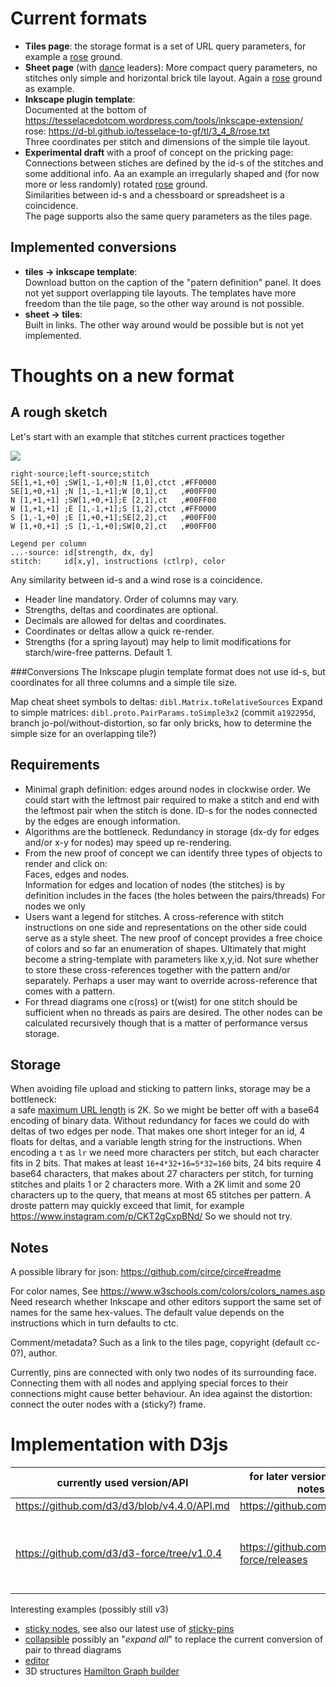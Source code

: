 Current formats
===============

* **Tiles page**: the storage format is a set of URL query parameters, for example a
  [rose](https://d-bl.github.io/GroundForge/tiles?patchWidth=9&patchHeight=10&c1=ct&b1=ctct&a1=ct&c2=ct&a2=ct&b3=ctct&tile=831,4-7,-5-&tileStitch=ct&shiftColsSW=-2&shiftRowsSW=2&shiftColsSE=2&shiftRowsSE=2)
  ground. 
* **Sheet page** (with [dance](https://d-bl.github.io/GroundForge-help/Reshape-Patterns)
  leaders): More compact query parameters, no stitches only simple and horizontal brick tile layout.
  Again a [rose](https://d-bl.github.io/GroundForge/sheet.html?patch=5831%20-4-7;bricks&patch=-437%2034-7;bricks&patch=4830%20--77;bricks)
  ground as example.
* **Inkscape plugin template**:  
  Documented at the bottom of https://tesselacedotcom.wordpress.com/tools/inkscape-extension/  
  rose: https://d-bl.github.io/tesselace-to-gf/tl/3_4_8/rose.txt  
  Three coordinates per stitch and dimensions of the simple tile layout. 
* **Experimental draft** with a proof of concept on the pricking page:
  Connections between stiches are defined by the id-s of the stitches and some additional info. 
  Aa an example an irregularly shaped and (for now more or less randomly) rotated [rose](https://jo-pol.github.io/GroundForge/pricking?topo=lo,b4,ri,a1,1;lo,d4,li,a1,1;lo,b3,ri,a3,2;lo,d3,li,a3,2;lo,a1,li,b1,4;ro,b4,ri,b1,2;lo,b1,li,b2,2;lo,c1,ri,b2,0.5;lo,b2,li,b3,2;lo,c3,ri,b3,2;lo,a3,li,b4,1;ro,b3,ri,b4,2;ro,b1,li,c1,2;lo,d1,ri,c1,2;ro,b2,li,c3,0.5;lo,d2,ri,c3,0.5;ro,a1,ri,d1,4;ro,d4,li,d1,2;ro,c1,li,d2,0.5;ro,d1,ri,d2,2;ro,c3,li,d3,2;ro,d2,ri,d3,2;ro,a3,ri,d4,1;ro,d3,li,d4,2)
  ground.  
  Similarities between id-s and a chessboard or spreadsheet is a coincidence.  
  The page supports also the same query parameters as the tiles page.
  
Implemented conversions
-----------------------

* **tiles -> inkscape template**:  
  Download button on the caption of the "patern definition" panel. 
  It does not yet support overlapping tile layouts.
  The templates have more freedom than the tile page, 
  so the other way around is not possible.
* **sheet -> tiles**:  
  Built in links. The other way around would be possible but is not yet implemented.

Thoughts on a new format
========================

A rough sketch
--------------
Let's start with an example that stitches current practices together 

![](src/test/resources/storage-format.svg)

    right-source;left-source;stitch
    SE[1,+1,+0] ;SW[1,-1,+0];N [1,0],ctct ,#FF0000
    SE[1,+0,+1] ;N [1,-1,+1];W [0,1],ct   ,#00FF00
    N [1,+1,+1] ;SW[1,+0,+1];E [2,1],ct   ,#00FF00
    W [1,+1,+1] ;E [1,-1,+1];S [1,2],ctct ,#FF0000
    S [1,-1,+0] ;E [1,+0,+1];SE[2,2],ct   ,#00FF00
    W [1,+0,+1] ;S [1,-1,+0];SW[0,2],ct   ,#00FF00
    
    Legend per column
    ...-source: id[strength, dx, dy]
    stitch:     id[x,y], instructions (ctlrp), color

Any similarity between id-s and a wind rose is a coincidence.

* Header line mandatory. Order of columns may vary.
* Strengths, deltas and coordinates are optional.
* Decimals are allowed for deltas and coordinates.
* Coordinates or deltas allow a quick re-render.
* Strengths (for a spring layout) may help to limit modifications for starch/wire-free patterns. Default 1.

###Conversions
The Inkscape plugin template format does not use id-s,
but coordinates for all three columns and a simple tile size.

Map cheat sheet symbols to deltas: `dibl.Matrix.toRelativeSources`
Expand to simple matrices: `dibl.proto.PairParams.toSimple3x2`
(commit `a192295d`, branch jo-pol/without-distortion,
so far only bricks, how to determine the simple size for an overlapping tile?)

Requirements
------------

* Minimal graph definition: edges around nodes in clockwise order. 
  We could start with the leftmost pair required to make a stitch 
  and end with the leftmost pair when the stitch is done.
  ID-s for the nodes connected by the edges are enough information.
* Algorithms are the bottleneck. Redundancy in storage (dx-dy for edges and/or x-y for nodes) may speed up re-rendering.
* From the new proof of concept we can identify three types of objects to render and click on:  
  Faces, edges and nodes.  
  Information for edges and location of nodes (the stitches) is by definition includes in the faces (the holes between the pairs/threads)
  For nodes we only 
* Users want a legend for stitches. A cross-reference with stitch instructions
  on one side and representations on the other side could serve as a style sheet.
  The new proof of concept provides a free choice of colors
  and so far an enumeration of shapes.
  Ultimately that might become a string-template with parameters like x,y,id.
  Not sure whether to store these cross-references together with the pattern and/or separately.
  Perhaps a user may want to override across-reference that comes with a pattern.
* For thread diagrams one c(ross) or t(wist) for one stitch should be sufficient when
  no threads as pairs are desired. 
  The other nodes can be calculated recursively though that is a matter of performance versus storage. 

Storage
-------
When avoiding file upload and sticking to pattern links, storage may be a bottleneck:  
a safe [maximum URL length](https://stackoverflow.com/questions/417142/what-is-the-maximum-length-of-a-url-in-different-browsers?rq=1)
is 2K.
So we might be better off with a base64 encoding of binary data.
Without redundancy for faces we could do with deltas of two edges per node.
That makes one short integer for an id, 4 floats for deltas, and a variable length string for the instructions.
When encoding a `t` as `lr` we need more characters per stitch, but each character fits in 2 bits.
That makes at least `16+4*32+16=5*32=160` bits, 24 bits require 4 base64 characters,
that makes about 27 characters per stitch, for turning stitches and plaits 1 or 2 characters more.
With a 2K limit and some 20 characters up to the query, that means at most 65 stitches per pattern.
A droste pattern may quickly exceed that limit, for example https://www.instagram.com/p/CKT2gCxpBNd/
So we should not try.

Notes
-----
A possible library for json: https://github.com/circe/circe#readme

For color names, See https://www.w3schools.com/colors/colors_names.asp  
Need research whether Inkscape and other editors support the same set of names
for the same hex-values. 
The default value depends on the instructions which in turn defaults to ctc.

Comment/metadata? Such as a link to the tiles page, copyright (default cc-0?), author.

Currently, pins are connected with only two nodes of its surrounding face. 
Connecting them with all nodes and applying special forces to their connections might cause better behaviour.
An idea against the distortion: connect the outer nodes with a (sticky?) frame.

Implementation with D3js
========================
currently used version/API | for later versions and release notes see | notes
-----|-------|----
https://github.com/d3/d3/blob/v4.4.0/API.md | https://github.com/d3/d3/releases 
https://github.com/d3/d3-force/tree/v1.0.4 | https://github.com/d3/d3-force/releases | v2.0.0 doesn't support IE any more <br> [our configuration](https://github.com/d-bl/GroundForge/blob/3ecc7b2bc74432e522f3a503f867f4aa5fcba7b0/docs/js/tiles.js#L149-L159)

Interesting examples (possibly still v3)
* [sticky nodes](https://bl.ocks.org/mbostock/3750558), see also our latest use of [sticky-pins](https://github.com/d-bl/GroundForge/releases/tag/last-with-sticky-pins)
* [collapsible](https://bl.ocks.org/mbostock/1093130) possibly an "_expand all_" to replace the current conversion of pair to thread diagrams
* [editor](http://bl.ocks.org/rkirsling/5001347)
* 3D structures [Hamilton Graph builder](http://bl.ocks.org/christophermanning/raw/1703449/#/[25,50,75,100]100/0/0)
